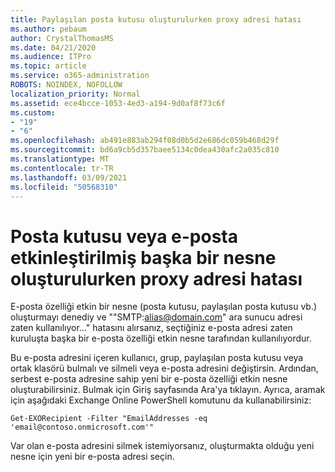 ```yaml
---
title: Paylaşılan posta kutusu oluşturulurken proxy adresi hatası
ms.author: pebaum
author: CrystalThomasMS
ms.date: 04/21/2020
ms.audience: ITPro
ms.topic: article
ms.service: o365-administration
ROBOTS: NOINDEX, NOFOLLOW
localization_priority: Normal
ms.assetid: ece4bcce-1053-4ed3-a194-9d0af8f73c6f
ms.custom:
- "19"
- "6"
ms.openlocfilehash: ab491e883ab294f08d0b5d2e686dc059b468d29f
ms.sourcegitcommit: bd6a9cb5d357baee5134c0dea430afc2a035c810
ms.translationtype: MT
ms.contentlocale: tr-TR
ms.lasthandoff: 03/09/2021
ms.locfileid: "50568310"
---
```

# <a name="proxy-address-error-while-creating-a-mailbox-or-other-email-enabled-object"></a>Posta kutusu veya e-posta etkinleştirilmiş başka bir nesne oluşturulurken proxy adresi hatası

E-posta özelliği etkin bir nesne (posta kutusu, paylaşılan posta kutusu vb.) oluşturmayı denediy ve ""SMTP:alias@domain.com" ara sunucu adresi zaten kullanılıyor..." hatasını alırsanız, seçtiğiniz e-posta adresi zaten kuruluşta başka bir e-posta özelliği etkin nesne tarafından kullanılıyordur.
  
Bu e-posta adresini içeren kullanıcı, grup, paylaşılan posta kutusu veya ortak klasörü bulmalı ve silmeli veya e-posta adresini değiştirsin. Ardından, serbest e-posta adresine sahip yeni bir e-posta özelliği etkin nesne oluşturabilirsiniz. Bulmak için Giriş sayfasında Ara'ya tıklayın. Ayrıca, aramak için aşağıdaki Exchange Online PowerShell komutunu da kullanabilirsiniz:

`
    Get-EXORecipient -Filter "EmailAddresses -eq 'email@contoso.onmicrosoft.com'"
`
  
Var olan e-posta adresini silmek istemiyorsanız, oluşturmakta olduğu yeni nesne için yeni bir e-posta adresi seçin.
  